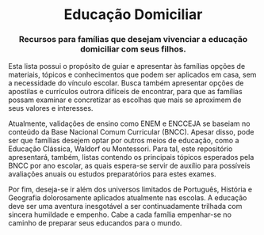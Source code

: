 <h1 align="center">Educação Domiciliar</h1>
<h3 align="center">Recursos para famílias que desejam vivenciar a educação domiciliar com seus filhos.</h3>

Esta lista possui o propósito de guiar e apresentar às famílias opções de materiais, tópicos e conhecimentos que podem ser aplicados em casa, sem a necessidade do vínculo escolar. Busca também apresentar opções de apostilas e currículos outrora difíceis de encontrar, para que as famílias possam examinar e concretizar as escolhas que mais se aproximem de seus valores e interesses.

Atualmente, validações de ensino como ENEM e ENCCEJA se baseiam no conteúdo da Base Nacional Comum Curricular (BNCC). Apesar disso, pode ser que famílias desejem optar por outros meios de educação, como a Educação Clássica, Waldorf ou Montessori. Para tal, este repositório apresentará, também, listas contendo os principais tópicos esperados pela BNCC por ano escolar, as quais espera-se servir de auxílio para possíveis avaliações anuais ou estudos preparatórios para estes exames. 

Por fim, deseja-se ir além dos universos limitados de Português, História e Geografia dolorosamente aplicados atualmente nas escolas. A educação deve ser uma aventura inesgotável a ser continuadamente trilhada com sincera humildade e empenho. Cabe a cada família empenhar-se no caminho de preparar seus educandos para o mundo.
